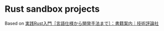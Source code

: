 # Rust sandbox projects

Based on [実践Rust入門［言語仕様から開発手法まで］：書籍案内｜技術評論社](https://gihyo.jp/book/2019/978-4-297-10559-4)
